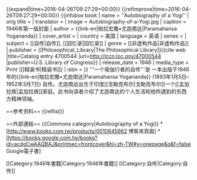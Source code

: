 {{expand|time=2016-04-26T09:27:29+00:00}}
{{refimprove|time=2016-04-26T09:27:29+00:00}}
{{infobox book
| name           = ''Autobiography of a Yogi''
| orig title     =
| translator     =
| image          = Autobiography-of-a-Yogi.jpg
| caption        = 1946年第一版封面
| author         = {{link-en|帕拉宏撒•尤迦南达|Paramahansa Yogananda}}
| cover_artist   = 
| country        = 美国
| language       = 英语
| series         = 
| subject        = [[自传|自传]], [[回忆录|回忆录]]
| genre          = [[非虚构作品|非虚构作品]]
| publisher      = [[Philosophical_Library|The Philosophical Library]]<ref>{{cite web |title=Catalog entry 4700544 |url=http://lccn.loc.gov/47000544 |publisher=U.S. Library of Congress}}</ref>
| release_date   = 1946
| media_type     = Print ([[精装书|精装书]])
| isbn           = <!-- 初版无 ISBN -->
}}
'''一个瑜伽行者的自传'''是 一本出版于1946年的{{link-en|帕拉宏撒•尤迦南达|Paramahansa Yogananda}} (1893年1月5日–1952年3月7日) 自传。尤迦南达出生于印度[[戈勒克布尔|戈勒克布尔]]一个[[孟加拉族|孟加拉族]]家庭。此书向读者介绍了尤迦南达的个人生活和他所遇到的东西方精神领袖。

==参考资料==
{{reflist}}

==外部連結==
{{Commons category|Autobiography of a Yogi}}
*[http://www.books.com.tw/products/0010645962 博客來頁面]
*[https://books.google.com.tw/books?id=acdgCwAAQBAJ&printsec=frontcover&hl=zh-TW#v=onepage&q&f=false Google電子書]

[[Category:1946年書籍|Category:1946年書籍]]
[[Category:自传|Category:自传]]